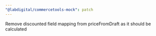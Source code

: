```yaml
---
"@labdigital/commercetools-mock": patch
---
```


Remove discounted field mapping from priceFromDraft as it should be calculated
